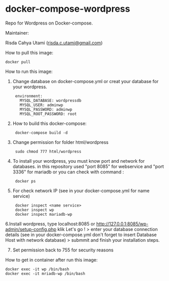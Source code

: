 # docker-compose-wordpress
Repo for Wordpress on Docker-compose.

Maintainer:

Risda Cahya Utami (risda.c.utami@gmail.com)

How to pull this image:

    docker pull 

How to run this image:

1. Change database on docker-compose.yml or creat your database for your wordpress.
     
        environment:
          MYSQL_DATABASE: wordpressdb
          MYSQL_USER: adminwp
          MYSQL_PASSWORD: adminwp
          MYSQL_ROOT_PASSWORD: root

2. How to build this docker-compose:

        docker-compose build -d


3. Change permission for folder html/wordpress 

        sudo chmod 777 html/wordpress

4. To install your wordpress, you must know port and network for databases. in this repository used "port 8085" for webservice and "port 3336" for mariadb or you can check with command :
   
        docker ps

5. For check network IP (see in your docker-compose.yml for name service)
   
        docker inspect <name service>  
        docker inspect wp
        docker inspect mariadb-wp
 
6.Install wordpress, type localhost:8085 or http://127.0.0.1:8085/wp-admin/setup-config.php
   klik Let's go ! > enter your database connection details (see in your docker-compose.yml don't forget to insert Database Host with network database) > submmit and finish your installation steps.

7. Set permission back to 755 for security reasons

How to get in container after run this image:

    docker exec -it wp /bin/bash
    docker exec -it mriadb-wp /bin/bash


